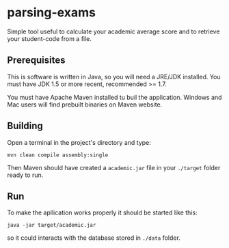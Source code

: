 # parsing-exams

Simple tool useful to calculate your academic average score and to retrieve your student-code from a file.

## Prerequisites

This is software is written in Java, so you will need a JRE/JDK installed.
You must have JDK 1.5 or more recent, recommended >= 1.7.


You must have Apache Maven installed tu buil the application.
Windows and Mac users will find prebuilt binaries on Maven website.

## Building

Open a terminal in the project's directory and type:

```mvn clean compile assembly:single```

Then Maven should have created a ```academic.jar``` file in your ```./target``` folder ready to run.

## Run

To make the apllication works properly it should be started like this:

```java -jar target/academic.jar```

so it could interacts with the database stored in ```./data``` folder.
